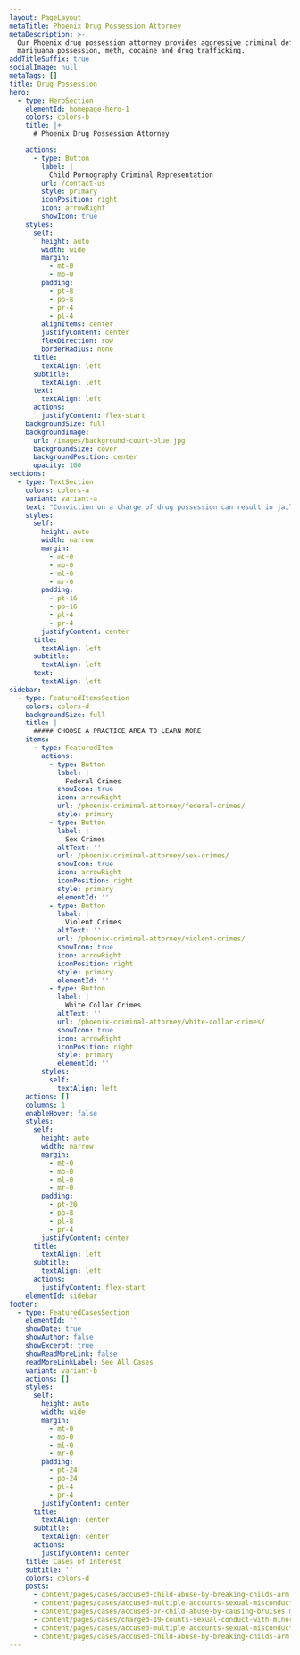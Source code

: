```yaml
---
layout: PageLayout
metaTitle: Phoenix Drug Possession Attorney
metaDescription: >-
  Our Phoenix drug possession attorney provides aggressive criminal defense of
  marijuana possession, meth, cocaine and drug trafficking.
addTitleSuffix: true
socialImage: null
metaTags: []
title: Drug Possession
hero:
  - type: HeroSection
    elementId: homepage-hero-1
    colors: colors-b
    title: |+
      # Phoenix Drug Possession Attorney

    actions:
      - type: Button
        label: |
          Child Pornography Criminal Representation
        url: /contact-us
        style: primary
        iconPosition: right
        icon: arrowRight
        showIcon: true
    styles:
      self:
        height: auto
        width: wide
        margin:
          - mt-0
          - mb-0
        padding:
          - pt-8
          - pb-8
          - pr-4
          - pl-4
        alignItems: center
        justifyContent: center
        flexDirection: row
        borderRadius: none
      title:
        textAlign: left
      subtitle:
        textAlign: left
      text:
        textAlign: left
      actions:
        justifyContent: flex-start
    backgroundSize: full
    backgroundImage:
      url: /images/background-court-blue.jpg
      backgroundSize: cover
      backgroundPosition: center
      opacity: 100
sections:
  - type: TextSection
    colors: colors-a
    variant: variant-a
    text: "Conviction on a charge of drug possession can result in jail time, heavy fines, and a life-long criminal record. Additionally, since most employers have a zero-tolerance drug policy, you could lose your job. Your insurance rates will likely increase, you may not be eligible for a student loan, and you will have to answer “yes” to questions on job applications that ask if you’ve ever been convicted for a crime.\n\nHowever, depending on the amount of drugs involved and your criminal history, you may be eligible to participate in a diversion program that drops the charge against you and removes it from your record. At Blumberg \\&Associates, our\_**Phoenix drug possession attorneys**\_have represented thousands of clients over the years in drug possession cases. In many instances, we are able to work with prosecutors to have the charges or sentence against our client reduced.\n\nIf you’ve been arrested for drug possession, contact criminal defense attorneys at Blumberg & Associates today to schedule an appointment and discuss your case. We will evaluate the circumstances surrounding your arrest and explain the options available to you.\n\n## THRESHOLDS AND DRUG POSSESSION\n\nSentencing is affected by the amount of drugs involved in a drug-related crime. When the amount of drugs exceeds “threshold,” the likelihood of serving some time in jail increases. Under Arizona criminal statute A.R.S. §13-3401, thresholds for marijuana, cocaine, and heroin are as follows:\n\n*   Marijuana – 2 pounds\n\n*   Cocaine – 9 grams (powder); 750 milligrams (rock form)\n\n*   Heroin – 1 gram\n\n*   Methamphetamine – 9 grams\n\nIn some cases involving drug amounts in excess of threshold, the judge still has discretion in sentencing. However, in cases involving possession of methamphetamine the sentence must be a minimum of 5 years, a presumptive of 10 and a maximum of 15 “flat” years in prison. This area must be examined closely that’s why it’s important to work with an attorney who understands how to tell your story and work with prosecutors to arrange a deal that reduces the charges or sentence against you. At Blumberg & Associates, we ask the court to consider job loss, illness, a history of abuse, psychological problems, and other factors that help explain why they turned to drugs.\n\nOur goal is to help people get a second chance, to get them the assistance they need so they can, hopefully regain control over their lives again. Sending someone to jail where they won’t get the treatment they need doesn’t help anyone.\n\n## MARIJUANA POSSESSION UNDER THRESHOLD: FIRST-TIME OFFENDERS\n\nIn cases of marijuana possession under threshold, adults who haven’t been convicted on a felony drug charge or for a violent offense are eligible to participate in a deferred prosecution program. If you are a first time offender, our attorneys ask that you be referred to a Treatment Assessment Screening Center (TASC) for counseling and help.\nIf you successfully complete the program and stay clean, the TASC will recommend that the charges against you be dismissed and dropped from your record. You are required to pay for the TASC classes yourself. However, this is a small price to pay for having your record expunged and the charges against you dismissed.\n\n## PRESCRIPTION DRUGS\n\nPeople struggling with physical pain or depression may find themselves addicted to prescription medications like Xanax, Ativan, Oxycontin, or Valium. However, possession of these drugs without a valid prescription can result in drug possession charges. Our attorneys take the time to explain our client’s situation, asking the court to allow our client to get the medical help and counseling needed, in exchange for a reduced sentence or charge.\n\n## CONTACT DRUG POSSESSION DEFENSE ATTORNEYS AT BLUMBERG & ASSOCIATES\n\nIf you’ve been arrested on a charge of drug possession, contact criminal defense attorneys at Blumberg & Associates today to schedule a confidential consultation to discuss your case. We understand how the criminal justice system works, how to protect your rights, and what must be done to increase the likelihood of having the charges or sentence against you reduced.\n"
    styles:
      self:
        height: auto
        width: narrow
        margin:
          - mt-0
          - mb-0
          - ml-0
          - mr-0
        padding:
          - pt-16
          - pb-16
          - pl-4
          - pr-4
        justifyContent: center
      title:
        textAlign: left
      subtitle:
        textAlign: left
      text:
        textAlign: left
sidebar:
  - type: FeaturedItemsSection
    colors: colors-d
    backgroundSize: full
    title: |
      ##### CHOOSE A PRACTICE AREA TO LEARN MORE
    items:
      - type: FeaturedItem
        actions:
          - type: Button
            label: |
              Federal Crimes
            showIcon: true
            icon: arrowRight
            url: /phoenix-criminal-attorney/federal-crimes/
            style: primary
          - type: Button
            label: |
              Sex Crimes
            altText: ''
            url: /phoenix-criminal-attorney/sex-crimes/
            showIcon: true
            icon: arrowRight
            iconPosition: right
            style: primary
            elementId: ''
          - type: Button
            label: |
              Violent Crimes
            altText: ''
            url: /phoenix-criminal-attorney/violent-crimes/
            showIcon: true
            icon: arrowRight
            iconPosition: right
            style: primary
            elementId: ''
          - type: Button
            label: |
              White Collar Crimes
            altText: ''
            url: /phoenix-criminal-attorney/white-collar-crimes/
            showIcon: true
            icon: arrowRight
            iconPosition: right
            style: primary
            elementId: ''
        styles:
          self:
            textAlign: left
    actions: []
    columns: 1
    enableHover: false
    styles:
      self:
        height: auto
        width: narrow
        margin:
          - mt-0
          - mb-0
          - ml-0
          - mr-0
        padding:
          - pt-20
          - pb-8
          - pl-8
          - pr-4
        justifyContent: center
      title:
        textAlign: left
      subtitle:
        textAlign: left
      actions:
        justifyContent: flex-start
    elementId: sidebar
footer:
  - type: FeaturedCasesSection
    elementId: ''
    showDate: true
    showAuthor: false
    showExcerpt: true
    showReadMoreLink: false
    readMoreLinkLabel: See All Cases
    variant: variant-b
    actions: []
    styles:
      self:
        height: auto
        width: wide
        margin:
          - mt-0
          - mb-0
          - ml-0
          - mr-0
        padding:
          - pt-24
          - pb-24
          - pl-4
          - pr-4
        justifyContent: center
      title:
        textAlign: center
      subtitle:
        textAlign: center
      actions:
        justifyContent: center
    title: Cases of Interest
    subtitle: ''
    colors: colors-d
    posts:
      - content/pages/cases/accused-child-abuse-by-breaking-childs-arm.md
      - content/pages/cases/accused-multiple-accounts-sexual-misconduct.md
      - content/pages/cases/accused-or-child-abuse-by-causing-bruises.md
      - content/pages/cases/charged-19-counts-sexual-conduct-with-minor.md
      - content/pages/cases/accused-multiple-accounts-sexual-misconduct.md
      - content/pages/cases/accused-child-abuse-by-breaking-childs-arm.md
---
```

